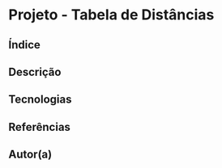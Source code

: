 # Projeto - Tabela de Distâncias

## Índice 

## Descrição 

## Tecnologias 

## Referências 

## Autor(a)
